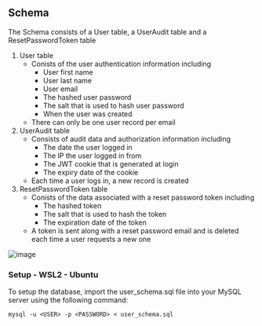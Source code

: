 ## Schema

The Schema consists of a User table, a UserAudit table and a ResetPasswordToken table
1. User table
    - Conists of the user authentication information including
        - User first name
        - User last name
        - User email
        - The hashed user password
        - The salt that is used to hash user password
        - When the user was created
    - There can only be one user record per email
2. UserAudit table
    - Consists of audit data and authorization information including
        - The date the user logged in 
        - The IP the user logged in from
        - The JWT cookie that is generated at login
        - The expiry date of the cookie   
    - Each time a user logs in, a new record is created
3. ResetPasswordToken table
    - Conists of the data associated with a reset password token including
        - The hashed token
        - The salt that is used to hash the token
        - The expiration date of the token
    - A token is sent along with a reset password email and is deleted each time a user requests a new one  

![image](https://user-images.githubusercontent.com/45018105/212144874-9a642c87-76ed-4e00-baa9-d6942fd3380f.png)

### Setup - WSL2 - Ubuntu
To setup the database, import the user_schema.sql file into your MySQL server using the following command:

`mysql -u <USER> -p <PASSWORD> < user_schema.sql`
